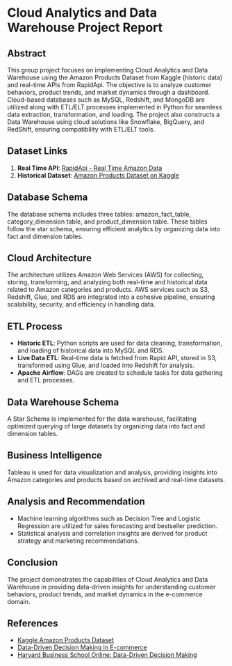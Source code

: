 # Cloud Analytics and Data Warehouse Project Report

## Abstract
This group project focuses on implementing Cloud Analytics and Data Warehouse using the Amazon Products Dataset from Kaggle (historic data) and real-time APIs from RapidApi. The objective is to analyze customer behaviors, product trends, and market dynamics through a dashboard. Cloud-based databases such as MySQL, Redshift, and MongoDB are utilized along with ETL/ELT processes implemented in Python for seamless data extraction, transformation, and loading. The project also constructs a Data Warehouse using cloud solutions like Snowflake, BigQuery, and RedShift, ensuring compatibility with ETL/ELT tools.

## Dataset Links
1. **Real Time API**: [RapidApi - Real Time Amazon Data](https://rapidapi.com/letscrape-6bRBa3QguO5/api/real-time-amazon-data/)
2. **Historical Dataset**: [Amazon Products Dataset on Kaggle](https://www.kaggle.com/datasets/asaniczka/amazon-products-dataset2023-1-4m-products)

## Database Schema
The database schema includes three tables: amazon_fact_table, category_dimension table, and product_dimension table. These tables follow the star schema, ensuring efficient analytics by organizing data into fact and dimension tables.

## Cloud Architecture
The architecture utilizes Amazon Web Services (AWS) for collecting, storing, transforming, and analyzing both real-time and historical data related to Amazon categories and products. AWS services such as S3, Redshift, Glue, and RDS are integrated into a cohesive pipeline, ensuring scalability, security, and efficiency in handling data.

## ETL Process
- **Historic ETL**: Python scripts are used for data cleaning, transformation, and loading of historical data into MySQL and RDS.
- **Live Data ETL**: Real-time data is fetched from Rapid API, stored in S3, transformed using Glue, and loaded into Redshift for analysis.
- **Apache Airflow**: DAGs are created to schedule tasks for data gathering and ETL processes.

## Data Warehouse Schema
A Star Schema is implemented for the data warehouse, facilitating optimized querying of large datasets by organizing data into fact and dimension tables.

## Business Intelligence
Tableau is used for data visualization and analysis, providing insights into Amazon categories and products based on archived and real-time datasets.

## Analysis and Recommendation
- Machine learning algorithms such as Decision Tree and Logistic Regression are utilized for sales forecasting and bestseller prediction.
- Statistical analysis and correlation insights are derived for product strategy and marketing recommendations.

## Conclusion
The project demonstrates the capabilities of Cloud Analytics and Data Warehouse in providing data-driven insights for understanding customer behaviors, product trends, and market dynamics in the e-commerce domain.

## References
- [Kaggle Amazon Products Dataset](https://www.kaggle.com/datasets/asaniczka/amazon-products-dataset-2023-1-4m-products/data)
- [Data-Driven Decision Making in E-commerce](https://www.easternenterprise.com/wp-content/uploads/2023/05/Data-Driven-Decision-Making-in-Ecommerce-Leveraging-Analytics-for-Growth.pdf)
- [Harvard Business School Online: Data-Driven Decision Making](https://online.hbs.edu/blog/post/data-driven-decision-making)
